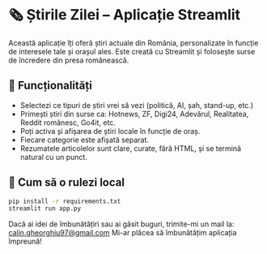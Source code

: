 # 🗞️ Știrile Zilei – Aplicație Streamlit

Această aplicație îți oferă știri actuale din România, personalizate în funcție de interesele tale și orașul ales. Este creată cu Streamlit și folosește surse de încredere din presa românească.

## 🔧 Funcționalități

- Selectezi ce tipuri de știri vrei să vezi (politică, AI, șah, stand-up, etc.)
- Primești știri din surse ca: Hotnews, ZF, Digi24, Adevărul, Realitatea, Reddit românesc, Go4it, etc.
- Poți activa și afișarea de știri locale în funcție de oraș.
- Fiecare categorie este afișată separat.
- Rezumatele articolelor sunt clare, curate, fără HTML, și se termină natural cu un punct.

## 🚀 Cum să o rulezi local

```bash
pip install -r requirements.txt
streamlit run app.py
```

Dacă ai idei de îmbunătățiri sau ai găsit buguri, trimite-mi un mail la: calin.gheorghiu97@gmail.com
Mi-ar plăcea să îmbunătățim aplicația împreună!
